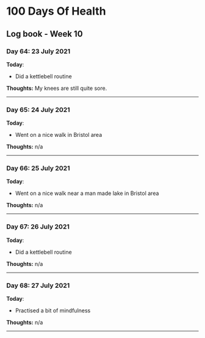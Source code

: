 # 100 Days Of Health

## Log book - Week 10

### Day 64: 23 July 2021

**Today**:

* Did a kettlebell routine

**Thoughts:** My knees are still quite sore.

---

### Day 65: 24 July 2021

**Today**:

* Went on a nice walk in Bristol area

**Thoughts:** n/a

---

### Day 66: 25 July 2021

**Today**:

* Went on a nice walk near a man made lake in Bristol area

**Thoughts:** n/a

---

### Day 67: 26 July 2021

**Today**:

* Did a kettlebell routine

**Thoughts:** n/a

---

### Day 68: 27 July 2021

**Today**:

* Practised a bit of mindfulness

**Thoughts:** n/a

---
